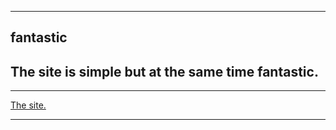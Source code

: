 ***
## fantastic
## The site is simple but at the same time fantastic.
***

[The site.](https://private27.github.io/fantastic/)
***

